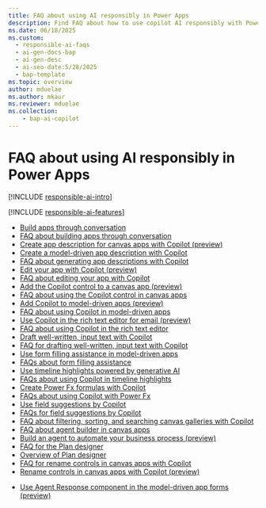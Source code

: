 ```yaml
---
title: FAQ about using AI responsibly in Power Apps
description: Find FAQ about how to use copilot AI responsibly with Power Apps to build apps through conversation, generate app descriptions, edit apps, and more.
ms.date: 06/18/2025
ms.custom:
  - responsible-ai-faqs
  - ai-gen-docs-bap
  - ai-gen-desc
  - ai-seo-date:5/28/2025
  - bap-template
ms.topic: overview
author: mduelae
ms.author: mkaur
ms.reviewer: mduelae
ms.collection: 
    - bap-ai-copilot
---
```


# FAQ about using AI responsibly in Power Apps

[!INCLUDE [responsible-ai-intro](../../includes/responsible-ai-intro.md)]

[!INCLUDE [responsible-ai-features](../../includes/responsible-ai-features.md)]

- [Build apps through conversation](../canvas-apps/ai-conversations-create-app.md)
- [FAQ about building apps through conversation](faqs-build-apps-conversation.md)
- [Create app description for canvas apps with Copilot (preview)](../canvas-apps/save-publish-app.md#create-an-app-description-with-copilot-preview)
- [Create a model-driven app description with Copilot](../model-driven-apps/build-first-model-driven-app.md#create-an-app-description-with-copilot)
- [FAQ about generating app descriptions with Copilot](ai-app-descriptions-faq.md)
- [Edit your app with Copilot (preview)](../canvas-apps/ai-edit-app.md)
- [FAQ about editing your app with Copilot](faqs-copilot-panel.md)
- [Add the Copilot control to a canvas app (preview)](../canvas-apps/add-ai-copilot.md)
- [FAQ about using the Copilot control in canvas apps](faq-copilot-control.md)
- [Add Copilot to model-driven apps (preview)](../model-driven-apps/add-ai-copilot.md)
- [FAQ about using Copilot in model-driven apps](faqs-copilot-model-driven-app.md)
- [Use Copilot in the rich text editor for email (preview)](../model-driven-apps/use-copilot-email-assist.md)
- [FAQ about using Copilot in the rich text editor](faqs-email-assist-rte.md)
- [Draft well-written, input text with Copilot](../../user/well-written-input-text-copilot.md)
- [FAQ for drafting well-written, input text with Copilot](faq-draft-with-copilot.md)
- [Use form filling assistance in model-driven apps](../../user/form-filling-assistance.md)
- [FAQs about form filling assistance](faq-from-filling-assistance.md)
- [Use timeline highlights powered by generative AI](../../user/add-activities.md#use-timeline-highlights-powered-by-generative-ai)
- [FAQs about using Copilot in timeline highlights](faq-timeline-highlights-with-copilot.md)
- [Create Power Fx formulas with Copilot](../canvas-apps/ai-formulas-formulabar.md)
- [FAQs about using Copilot with Power Fx](./faqs-copilot-powerfx.md)
- [Use field suggestions by Copilot](../canvas-apps/ai-field-suggestions.md)
- [FAQs for field suggestions by Copilot](faq-field-suggestions.md)
- [FAQ about filtering, sorting, and searching canvas galleries with Copilot](faq-filter-with-copilot.md)
- [FAQ about agent builder in canvas apps](faq-agent-builder.md)
- [Build an agent to automate your business process (preview)](../canvas-apps/agent-builder.md)
- [FAQ for the Plan designer](faq-plan-designer.md)
- [Overview of Plan designer](../plan-designer/plan-designer.md)
- [FAQ for rename controls in canvas apps with Copilot ](faq-rename-control.md)
- [Rename controls in canvas apps with Copilot (preview)](../canvas-apps/controls/copilot-rename-controls.md)
<!-- TODO Add after PR 11054 is merged

- [FAQ for Agent APIs](faq-agent-api-component.md)
- [Bring intelligence into your component using Agent Xrm APIs (preview)](../../developer/component-framework/bring-intelligence-using-agent-apis.md)
- [Bring intelligence into your app using Agent Xrm APIs (preview)](../../developer/model-driven-apps/clientapi/bring-intelligence-using-agent-apis.md) 
-->
- [Use Agent Response component in the model-driven app forms (preview)](../model-driven-apps/form-designer-add-configure-agent-response.md)